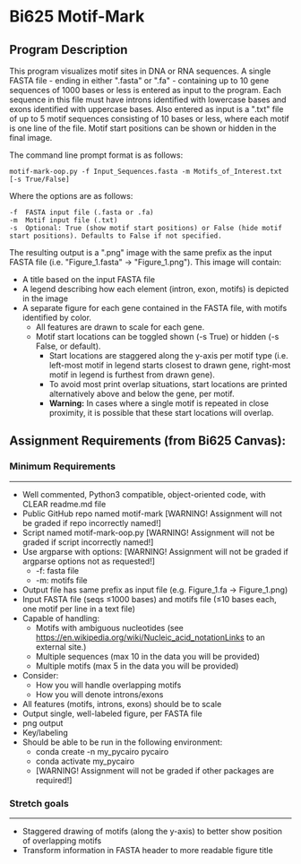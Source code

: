 # Bi625 Motif-Mark

## Program Description

This program visualizes motif sites in DNA or RNA sequences. A single FASTA file - ending in either ".fasta" or ".fa" - containing up to 10 gene sequences of 1000 bases or less is entered as input to the program. Each sequence in this file must have introns identified with lowercase bases and exons identified with uppercase bases. Also entered as input is a ".txt" file of up to 5 motif sequences consisting of 10 bases or less, where each motif is one line of the file. Motif start positions can be shown or hidden in the final image.

The command line prompt format is as follows:

    motif-mark-oop.py -f Input_Sequences.fasta -m Motifs_of_Interest.txt [-s True/False]

Where the options are as follows:

    -f  FASTA input file (.fasta or .fa)
    -m  Motif input file (.txt)
    -s  Optional: True (show motif start positions) or False (hide motif start positions). Defaults to False if not specified.

The resulting output is a ".png" image with the same prefix as the input FASTA file (i.e. "Figure_1.fasta" -> "Figure_1.png"). This image will contain: 
* A title based on the input FASTA file
* A legend describing how each element (intron, exon, motifs) is depicted in the image
* A separate figure for each gene contained in the FASTA file, with motifs identified by color.
    * All features are drawn to scale for each gene.
    * Motif start locations can be toggled shown (-s True) or hidden (-s False, or default).
        * Start locations are staggered along the y-axis per motif type (i.e. left-most motif in legend starts closest to drawn gene, right-most motif in legend is furthest from drawn gene).
        * To avoid most print overlap situations, start locations are printed alternatively above and below the gene, per motif.
        * **Warning:** In cases where a single motif is repeated in close proximity, it is possible that these start locations will overlap.

## Assignment Requirements (from Bi625 Canvas):

### Minimum Requirements
----------------------
* Well commented, Python3 compatible, object-oriented code, with CLEAR readme.md file
* Public GitHub repo named motif-mark [WARNING! Assignment will not be graded if repo incorrectly named!]
* Script named motif-mark-oop.py [WARNING! Assignment will not be graded if script incorrectly named!]
* Use argparse with options: [WARNING! Assignment will not be graded if argparse options not as requested!]
    * -f: fasta file
    * -m: motifs file
* Output file has same prefix as input file (e.g. Figure_1.fa -> Figure_1.png)
* Input FASTA file (seqs ≤1000 bases) and motifs file (≤10 bases each, one motif per line in a text file)
* Capable of handling:
    * Motifs with ambiguous nucleotides (see https://en.wikipedia.org/wiki/Nucleic_acid_notationLinks to an external site.)
    * Multiple sequences (max 10 in the data you will be provided)
    * Multiple motifs (max 5 in the data you will be provided)
* Consider:
    * How you will handle overlapping motifs
    * How you will denote introns/exons
* All features (motifs, introns, exons) should be to scale
* Output single, well-labeled figure, per FASTA file
* png output
* Key/labeling
* Should be able to be run in the following environment:
    * conda create -n my_pycairo pycairo
    * conda activate my_pycairo
    * [WARNING! Assignment will not be graded if other packages are required!]

### Stretch goals
----------------------
* Staggered drawing of motifs (along the y-axis) to better show position of overlapping motifs
* Transform information in FASTA header to more readable figure title
